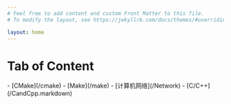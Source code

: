 ```yaml
---
# Feel free to add content and custom Front Matter to this file.
# To modify the layout, see https://jekyllrb.com/docs/themes/#overriding-theme-defaults

layout: home
---
```




<h1>Tab of Content</h1>
- [CMake](/cmake)
- [Make](/make)
- [计算机网络](/Network)
- [C/C++](/CandCpp.markdown)

